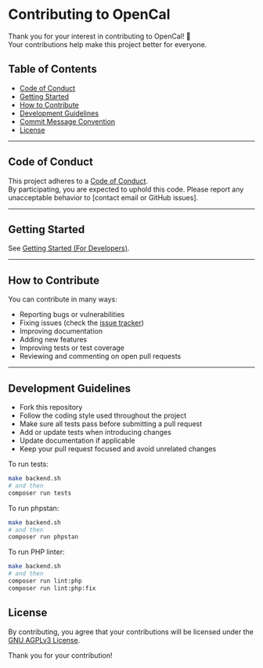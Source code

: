 # Contributing to OpenCal

Thank you for your interest in contributing to OpenCal! 🎉  
Your contributions help make this project better for everyone.

## Table of Contents

- [Code of Conduct](#code-of-conduct)
- [Getting Started](#getting-started)
- [How to Contribute](#how-to-contribute)
- [Development Guidelines](#development-guidelines)
- [Commit Message Convention](#commit-message-convention)
- [License](#license)

---

## Code of Conduct

This project adheres to a [Code of Conduct](https://www.contributor-covenant.org/version/2/1/code_of_conduct/).  
By participating, you are expected to uphold this code. Please report any unacceptable behavior
to [contact email or GitHub issues].

---

## Getting Started

See [Getting Started (For Developers)](docs/dev_setup.md).

---

## How to Contribute

You can contribute in many ways:

- Reporting bugs or vulnerabilities
- Fixing issues (check the [issue tracker](https://github.com/var-lab-it/opencal/issues))
- Improving documentation
- Adding new features
- Improving tests or test coverage
- Reviewing and commenting on open pull requests

---

## Development Guidelines

- Fork this repository
- Follow the coding style used throughout the project
- Make sure all tests pass before submitting a pull request
- Add or update tests when introducing changes
- Update documentation if applicable
- Keep your pull request focused and avoid unrelated changes

To run tests:

```bash
make backend.sh
# and then
composer run tests
```

To run phpstan:

```bash
make backend.sh
# and then
composer run phpstan
```

To run PHP linter:

```bash
make backend.sh
# and then
composer run lint:php
composer run lint:php:fix
```

## License

By contributing, you agree that your contributions will be licensed under the [GNU AGPLv3 License](./LICENSE).

Thank you for your contribution!
